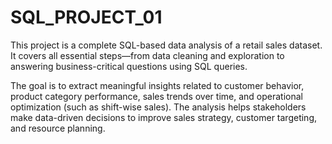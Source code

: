 # SQL_PROJECT_01

This project is a complete SQL-based data analysis of a retail sales dataset. It covers all essential steps—from data cleaning and exploration to answering business-critical questions using SQL queries.

The goal is to extract meaningful insights related to customer behavior, product category performance, sales trends over time, and operational optimization (such as shift-wise sales). The analysis helps stakeholders make data-driven decisions to improve sales strategy, customer targeting, and resource planning.

